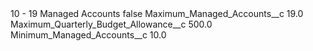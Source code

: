 <?xml version="1.0" encoding="UTF-8"?>
<CustomMetadata xmlns="http://soap.sforce.com/2006/04/metadata" xmlns:xsi="http://www.w3.org/2001/XMLSchema-instance" xmlns:xsd="http://www.w3.org/2001/XMLSchema">
    <label>10 - 19 Managed Accounts</label>
    <protected>false</protected>
    <values>
        <field>Maximum_Managed_Accounts__c</field>
        <value xsi:type="xsd:double">19.0</value>
    </values>
    <values>
        <field>Maximum_Quarterly_Budget_Allowance__c</field>
        <value xsi:type="xsd:double">500.0</value>
    </values>
    <values>
        <field>Minimum_Managed_Accounts__c</field>
        <value xsi:type="xsd:double">10.0</value>
    </values>
</CustomMetadata>

